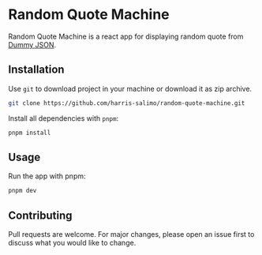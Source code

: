 # Random Quote Machine

Random Quote Machine is a react app for displaying random quote from [Dummy JSON](https://dummyjson.com/).

## Installation

Use `git` to download project in your machine or download it as zip archive.

```bash
git clone https://github.com/harris-salimo/random-quote-machine.git
```

Install all dependencies with `pnpm`:

```bash
pnpm install
```

## Usage

Run the app with pnpm:

```bash
pnpm dev
```

## Contributing

Pull requests are welcome. For major changes, please open an issue first to discuss what you would like to change.